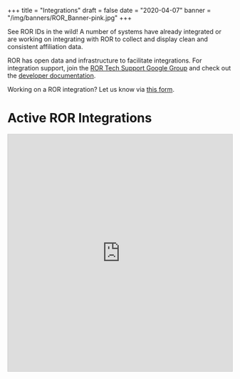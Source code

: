 +++
title = "Integrations"
draft = false
date = "2020-04-07"
banner = "/img/banners/ROR_Banner-pink.jpg"
+++

See ROR IDs in the wild! A number of systems have already integrated or are working on integrating with ROR to collect and display clean and consistent affiliation data.

ROR has open data and infrastructure to facilitate integrations. For integration support, join the [ROR Tech Support Google Group](https://groups.google.com/a/ror.org/g/ror-api-users) and check out the [developer documentation](https://ror.readme.io/).

Working on a ROR integration? Let us know via [this form](https://airtable.com/shrQlmqDpXie13ufz).

# Active ROR Integrations

<iframe class="airtable-embed" src="https://airtable.com/embed/shr7a3O7xPb4y8xhx?backgroundColor=gray&viewControls=on" frameborder="0" onmousewheel="" width="100%" height="533" style="background: transparent; border: 1px solid #ccc;"></iframe>
